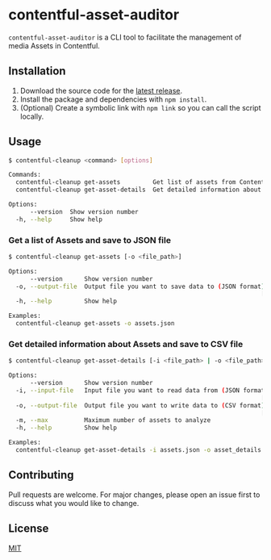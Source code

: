 # contentful-asset-auditor

`contentful-asset-auditor` is a CLI tool to facilitate the management of media Assets in Contentful.

## Installation

1. Download the source code for the [latest release](https://github.com/kstrongholte/contentful-cleanup/releases/latest).
2. Install the package and dependencies with `npm install`.
3. (Optional) Create a symbolic link with `npm link` so you can call the script locally.

## Usage
```bash
$ contentful-cleanup <command> [options]

Commands:
  contentful-cleanup get-assets         Get list of assets from Contentful space
  contentful-cleanup get-asset-details  Get detailed information about assets

Options:
      --version  Show version number                                   [boolean]
  -h, --help     Show help                                             [boolean]
```

### Get a list of Assets and save to JSON file
```bash
$ contentful-cleanup get-assets [-o <file_path>]

Options:
      --version      Show version number                               [boolean]
  -o, --output-file  Output file you want to save data to (JSON format)
                                                                      [required]
  -h, --help         Show help                                         [boolean]

Examples:
  contentful-cleanup get-assets -o assets.json
```

### Get detailed information about Assets and save to CSV file
```bash
$ contentful-cleanup get-asset-details [-i <file_path> | -o <file_path>]

Options:
      --version      Show version number                               [boolean]
  -i, --input-file   Input file you want to read data from (JSON format)
                                                                      [required]
  -o, --output-file  Output file you want to write data to (CSV format)
                                                                      [required]
  -m, --max          Maximum number of assets to analyze
  -h, --help         Show help                                         [boolean]

Examples:
  contentful-cleanup get-asset-details -i assets.json -o asset_details.json
```

## Contributing

Pull requests are welcome. For major changes, please open an issue first
to discuss what you would like to change.

## License

[MIT](https://choosealicense.com/licenses/mit/)
